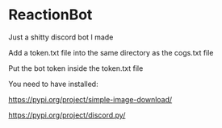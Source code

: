 # ReactionBot

Just a shitty discord bot I made

Add a token.txt file into the same directory as the cogs.txt file

Put the bot token inside the token.txt file

You need to have installed:

https://pypi.org/project/simple-image-download/

https://pypi.org/project/discord.py/
